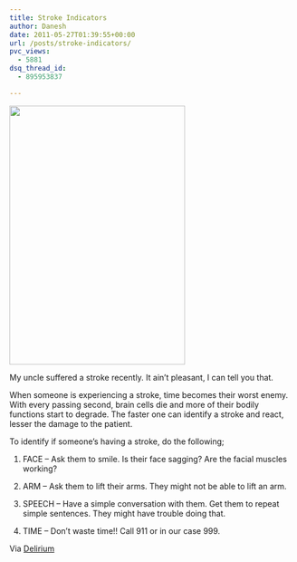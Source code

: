 ```yaml
---
title: Stroke Indicators
author: Danesh
date: 2011-05-27T01:39:55+00:00
url: /posts/stroke-indicators/
pvc_views:
  - 5881
dsq_thread_id:
  - 895953837

---
```

<img loading="lazy" class="alignnone size-full wp-image-2264" title="stroke_FAST_checklist" src="/wp-content/uploads/2011/05/stroke_FAST_checklist.gif" alt="" width="310" height="457" />

My uncle suffered a stroke recently. It ain&#8217;t pleasant, I can tell you that.

When someone is experiencing a stroke, time becomes their worst enemy. With every passing second, brain cells die and more of their bodily functions start to degrade. The faster one can identify a stroke and react, lesser the damage to the patient.

To identify if someone&#8217;s having a stroke, do the following;

1. FACE &#8211; Ask them to smile. Is their face sagging? Are the facial muscles working?

2. ARM &#8211; Ask them to lift their arms. They might not be able to lift an arm.

3. SPEECH &#8211; Have a simple conversation with them. Get them to repeat simple sentences. They might have trouble doing that.

4. TIME &#8211; Don&#8217;t waste time!! Call 911 or in our case 999.

Via [Delirium][1]

 [1]: http://www.abinesh.com/delirium/posts/stroke-indicators/ "Stroke Indicators"